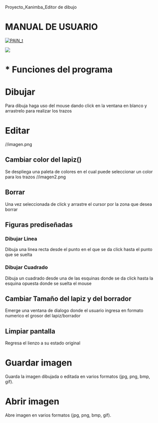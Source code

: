 Proyecto_Kanimba_Editor de dibujo

# MANUAL DE USUARIO

[![PAIN_t](https://encrypted-tbn0.gstatic.com/images?q=tbn:ANd9GcR5Y0tuXQ_gw6xzJioY_DcbY4aVTAuY7PLLhrBak1TGZg&s "PAIN_t")](https://encrypted-tbn0.gstatic.com/images?q=tbn:ANd9GcR5Y0tuXQ_gw6xzJioY_DcbY4aVTAuY7PLLhrBak1TGZg&s "PAIN_t")

![](https://img.shields.io/github/stars/pandao/editor.md.svg) 


# * Funciones del programa



# Dibujar
Para dibuja haga uso del mouse dando click en la ventana en blanco y arrastrelo para realizar los trazos
# Editar
//imagen.png
## Cambiar color del lapiz()
Se despliega una paleta de colores en el cual puede seleccionar un color para los trazos 
//imagen2.png
## Borrar
Una vez seleccionada de click y arrastre el cursor por la zona que desea borrar
## Figuras prediseñadas
### Dibujar Linea
Dibuja una linea recta desde el punto en el que se da click hasta el punto que se suelta
### Dibujar Cuadrado
Dibuja un cuadrado desde una de las esquinas donde se da click hasta la esquina opuesta donde se suelta el mouse
## Cambiar Tamaño del lapiz y del borrador
Emerge una ventana de dialogo donde el usuario ingresa en formato numerico el grosor del lapiz/borrador
## Limpiar pantalla
Regresa el lienzo a su estado original
# Guardar imagen
Guarda la imagen dibujada o editada en varios formatos (jpg, png, bmp, gif).
# Abrir imagen
Abre imagen en varios formatos (jpg, png, bmp, gif).
